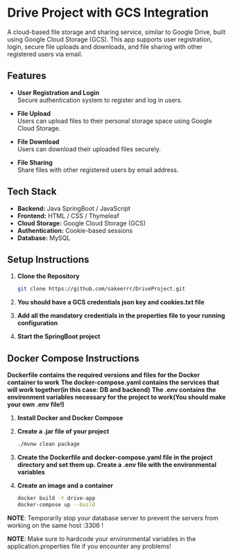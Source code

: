 # Drive Project with GCS Integration

A cloud-based file storage and sharing service, similar to Google Drive, built using Google Cloud Storage (GCS). This app supports user registration, login, secure file uploads and downloads, and file sharing with other registered users via email.

## Features

- **User Registration and Login**  
  Secure authentication system to register and log in users.

- **File Upload**  
  Users can upload files to their personal storage space using Google Cloud Storage.

- **File Download**  
  Users can download their uploaded files securely.

- **File Sharing**  
  Share files with other registered users by email address.

## Tech Stack

- **Backend:** Java SpringBoot / JavaScript 
- **Frontend:** HTML / CSS / Thymeleaf
- **Cloud Storage:** Google Cloud Storage (GCS)
- **Authentication:** Cookie-based sessions
- **Database:** MySQL

## Setup Instructions

1. **Clone the Repository**
   ```bash
   git clone https://github.com/sakeerrr/DriveProject.git

2. **You should have a GCS credentials json key and cookies.txt file**

3. **Add all the mandatory credentials in the properties file to your running configuration**

4. **Start the SpringBoot project**


## Docker Compose Instructions

**Dockerfile contains the required versions and files for the Docker container to work**
**The docker-compose.yaml contains the services that will work together(in this case: DB and backend)**
**The .env contains the environment variables necessary for the project to work(You should make your own .env file!)**

1. **Install Docker and Docker Compose**

2. **Create a .jar file of your project**
    ```bash
    ./mvnw clean package

3. **Create the Dockerfile and docker-compose.yaml file in the project directory and set them up. Create a .env file with 
the environmental variables**

4. **Create an image and a container**
    ```bash
    docker build -t drive-app
    docker-compose up --build
**NOTE**:
Temporarily stop your database server to prevent the servers from working on the same host :3306 !

**NOTE**:
Make sure to hardcode your environmental variables in the application.properties file if you encounter any problems!